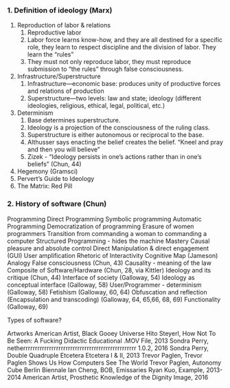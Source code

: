 ### 1. Definition of ideology (Marx)
   1. Reproduction of labor & relations
      1. Reproductive labor
      2. Labor force learns know-how, and they are all destined for a specific role, they learn to respect discipline and the division of labor. They learn the “rules”
      3. They must not only reproduce labor, they must reproduce submission to “the rules” through false consciousness.
   2. Infrastructure/Superstructure
      1. Infrastructure—economic base: produces unity of productive forces and relations of production
      2. Superstructure—two levels: law and state; ideology (different ideologies, religious, ethical, legal, political, etc.)
   3. Determinism
      1. Base determines superstructure.
      2. Ideology is a projection of the consciousness of the ruling class.
      3. Superstructure is either autonomous or reciprocal to the base.
      4. Althusser says enacting the belief creates the belief. “Kneel and pray and then you will believe”
      5. Zizek - “Ideology persists in one’s actions rather than in one’s beliefs” (Chun, 44)
   4. Hegemony (Gramsci)
   5. Pervert’s Guide to Ideology
   6. The Matrix: Red Pill
### 2. History of software (Chun)
Programming
Direct Programming
Symbolic programming
Automatic Programming
Democratization of programming
Erasure of women programmers
Transition from commanding a woman to commanding a computer
Structured Programming - hides the machine
Mastery
Causal pleasure and absolute control
Direct Manipulation & direct engagement (GUI)
User amplification
Rhetoric of Interactivity
Cognitive Map (Jameson)
Analogy
False consciousness (Chun, 43)
Causality - meaning of the law
Composite of Software/Hardware (Chun, 28, via Kittler)
Ideology and its critique (Chun, 44)
Interface of society (Galloway, 54)
Ideology as conceptual interface (Galloway, 58)
User/Programmer - determinism (Galloway, 58)
Fetishism (Galloway, 60, 64)
Obfuscation and reflection (Encapsulation and transcoding) (Galloway, 64, 65,66, 68, 69)
Functionality (Galloway, 69)


Types of software?


Artworks
American Artist, Black Gooey Universe
Hito Steyerl, How Not To Be Seen: A Fucking Didactic Educational .MOV File, 2013
Sondra Perry, netherrrrrrrrrrrrrrrrrrrrrrrrrrrrrrrrrrrrrrrrrrrrrrrr 1.0.2, 2016
Sondra Perry, Double Quadruple Etcetera Etcetera I & II, 2013
Trevor Paglen, Trevor Paglen Shows Us How Computers See The World
Trevor Paglen, Autonomy Cube
Berlin Biennale
Ian Cheng, BOB, Emissaries
Ryan Kuo, Example, 2013-2014
American Artist, Prosthetic Knowledge of the Dignity Image, 2016


